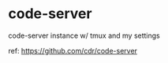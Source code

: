 # code-server
code-server instance w/ tmux and my settings 

ref: https://github.com/cdr/code-server
